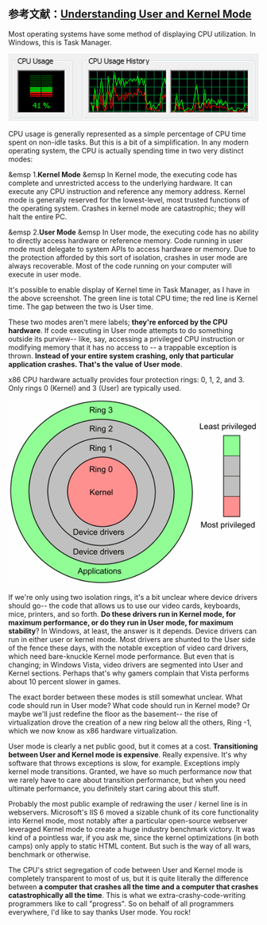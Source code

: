 ## 参考文献：[Understanding User and Kernel Mode](https://blog.codinghorror.com/understanding-user-and-kernel-mode/)

Most operating systems have some method of displaying CPU utilization. In Windows, this is Task Manager.

![](/assets/lin021_001.png)

CPU usage is generally represented as a simple percentage of CPU time spent on non-idle tasks. But this is a bit of a simplification. In any modern operating system, the CPU is actually spending time in two very distinct modes:

&emsp 1.**Kernel Mode**
&emsp In Kernel mode, the executing code has complete and unrestricted access to the underlying hardware. It can execute any CPU instruction and reference any memory address. Kernel mode is generally reserved for the lowest-level, most trusted functions of the operating system. Crashes in kernel mode are catastrophic; they will halt the entire PC.

&emsp 2.**User Mode**
&emsp In User mode, the executing code has no ability to directly access hardware or reference memory. Code running in user mode must delegate to system APIs to access hardware or memory. Due to the protection afforded by this sort of isolation, crashes in user mode are always recoverable. Most of the code running on your computer will execute in user mode.

It's possible to enable display of Kernel time in Task Manager, as I have in the above screenshot. The green line is total CPU time; the red line is Kernel time. The gap between the two is User time.

These two modes aren't mere labels; **they're enforced by the CPU hardware**. If code executing in User mode attempts to do something outside its purview-- like, say, accessing a privileged CPU instruction or modifying memory that it has no access to -- a trappable exception is thrown. **Instead of your entire system crashing, only that particular application crashes. That's the value of User mode**.

x86 CPU hardware actually provides four protection rings: 0, 1, 2, and 3. Only rings 0 (Kernel) and 3 (User) are typically used.

![](/assets/lin020_001.png)

If we're only using two isolation rings, it's a bit unclear where device drivers should go-- the code that allows us to use our video cards, keyboards, mice, printers, and so forth. **Do these drivers run in Kernel mode, for maximum performance, or do they run in User mode, for maximum stability**? In Windows, at least, the answer is it depends. Device drivers can run in either user or kernel mode. Most drivers are shunted to the User side of the fence these days, with the notable exception of video card drivers, which need bare-knuckle Kernel mode performance. But even that is changing; in Windows Vista, video drivers are segmented into User and Kernel sections. Perhaps that's why gamers complain that Vista performs about 10 percent slower in games.

The exact border between these modes is still somewhat unclear. What code should run in User mode? What code should run in Kernel mode? Or maybe we'll just redefine the floor as the basement-- the rise of virtualization drove the creation of a new ring below all the others, Ring -1, which we now know as x86 hardware virtualization.

User mode is clearly a net public good, but it comes at a cost. **Transitioning between User and Kernel mode is expensive**. Really expensive. It's why software that throws exceptions is slow, for example. Exceptions imply kernel mode transitions. Granted, we have so much performance now that we rarely have to care about transition performance, but when you need ultimate performance, you definitely start caring about this stuff.

Probably the most public example of redrawing the user / kernel line is in webservers. Microsoft's IIS 6 moved a sizable chunk of its core functionality into Kernel mode, most notably after a particular open-source webserver leveraged Kernel mode to create a huge industry benchmark victory. It was kind of a pointless war, if you ask me, since the kernel optimizations (in both camps) only apply to static HTML content. But such is the way of all wars, benchmark or otherwise.

The CPU's strict segregation of code between User and Kernel mode is completely transparent to most of us, but it is quite literally the difference between **a computer that crashes all the time and a computer that crashes catastrophically all the time**. This is what we extra-crashy-code-writing programmers like to call "progress". So on behalf of all programmers everywhere, I'd like to say thanks User mode. You rock!